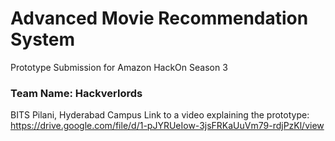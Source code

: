 # Advanced Movie Recommendation System
 Prototype Submission for Amazon HackOn Season 3
 ### Team Name: Hackverlords
 BITS Pilani, Hyderabad Campus
 Link to a video explaining the prototype: https://drive.google.com/file/d/1-pJYRUeIow-3jsFRKaUuVm79-rdjPzKl/view

